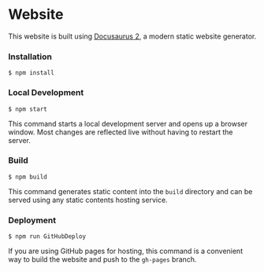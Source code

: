 # Website

This website is built using [Docusaurus 2](https://docusaurus.io/), a modern static website generator.

### Installation

```
$ npm install
```

### Local Development

```
$ npm start
```

This command starts a local development server and opens up a browser window. Most changes are reflected live without having to restart the server.

### Build

```
$ npm build
```

This command generates static content into the `build` directory and can be served using any static contents hosting service.

### Deployment

```
$ npm run GitHubDeploy
```

If you are using GitHub pages for hosting, this command is a convenient way to build the website and push to the `gh-pages` branch.
